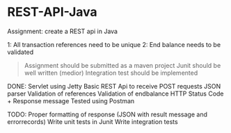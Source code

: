 # REST-API-Java
Assignment: create a REST api in Java

1: All transaction references need to be unique
2: End balance needs to be validated

> Assignment should be submitted as a maven project
> Junit should be well written
> (medior) Integration test should be implemented

DONE:
Servlet using Jetty
Basic REST Api to receive POST requests
JSON parser
Validation of references
Validation of endbalance
HTTP Status Code + Response message 
Tested using Postman

TODO:
Proper formatting of response (JSON with result message and errorrecords)
Write unit tests in Junit
Write integration tests
